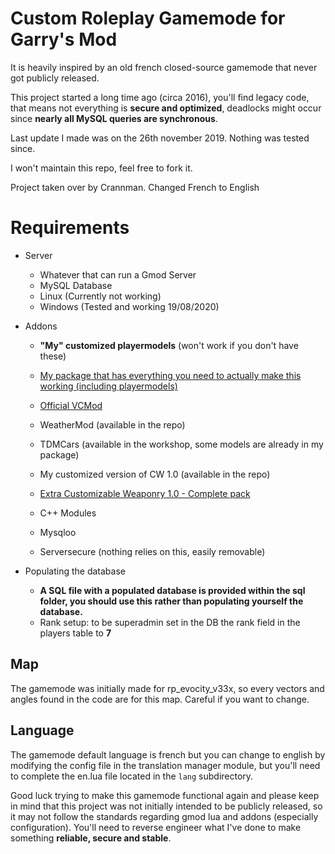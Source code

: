 # Custom Roleplay Gamemode for Garry's Mod

It is heavily inspired by an old french closed-source gamemode that never got publicly released.

This project started a long time ago (circa 2016), you'll find legacy code, that means not everything is **secure and optimized**, deadlocks might occur since **nearly all MySQL queries are synchronous**.

Last update I made was on the 26th november 2019. Nothing was tested since.

I won't maintain this repo, feel free to fork it.

Project taken over by Crannman.
Changed French to English

# Requirements

 - Server
   - Whatever that can run a Gmod Server
   - MySQL Database
   - Linux (Currently not working)
   - Windows (Tested and working 19/08/2020)
 
 - Addons
   - **"My" customized playermodels** (won't work if you don't have these)
   - [My package that has everything you need to actually make this working (including playermodels)](https://mega.nz/#!UFIx3aBR!aokYXWhlVBHp-cuP-RIggVoFlryoqBDw0pjawXk22ag)
   - [Official VCMod](https://www.gmodstore.com/market/view/21)
   - WeatherMod (available in the repo)
   - TDMCars (available in the workshop, some models are already in my package)
   - My customized version of CW 1.0 (available in the repo)
   - [Extra Customizable Weaponry 1.0 - Complete pack](https://mega.nz/#!hd43ER4S!t74w7ZYT44BoY6b8ehoQ_RSCMym87-Bklb7hPobwlJw)
 
   - C++ Modules
   - Mysqloo
   - Serversecure (nothing relies on this, easily removable)
 
 - Populating the database
   - **A SQL file with a populated database is provided within the sql folder, you should use this rather than populating yourself the database.**
   - Rank setup: to be superadmin set in the DB the rank field in the players table to **7**
   
## Map
The gamemode was initially made for rp_evocity_v33x, so every vectors and angles found in the code are for this map. Careful if you want to change.

## Language
The gamemode default language is french but you can change to english by modifying the config file in the translation manager module, but you'll need to complete the en.lua file located in the `lang` subdirectory.

Good luck trying to make this gamemode functional again and please keep in mind that this project was not initially intended to be publicly released, so it may not follow the standards regarding gmod lua and addons (especially configuration). You'll need to reverse engineer what I've done to make something **reliable, secure and stable**.
